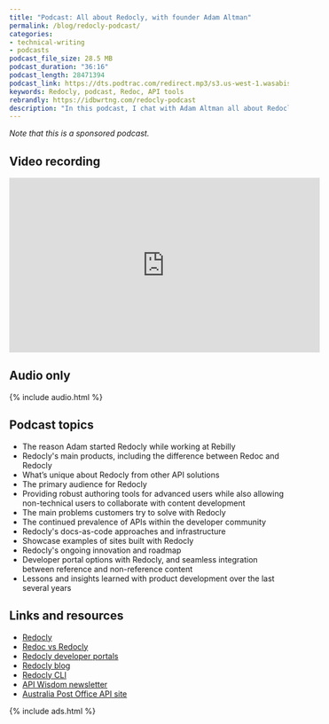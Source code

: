 ```yaml
---
title: "Podcast: All about Redocly, with founder Adam Altman"
permalink: /blog/redocly-podcast/
categories:
- technical-writing
- podcasts
podcast_file_size: 28.5 MB
podcast_duration: "36:16"
podcast_length: 28471394
podcast_link: https://dts.podtrac.com/redirect.mp3/s3.us-west-1.wasabisys.com/idbwmedia.com/podcasts/adam_altman_redocly.mp3
keywords: Redocly, podcast, Redoc, API tools
rebrandly: https://idbwrtng.com/redocly-podcast
description: "In this podcast, I chat with Adam Altman all about Redocly, an authoring/publishing tool for creating API documentation. Topics we discuss include why he started Redocly, the approach to API doc tools, what explains the continued popularity of Redocly, the docs-as-code approach to API tooling, and more."
---
```


_Note that this is a sponsored podcast._

## Video recording

<iframe width="560" height="315" src="https://www.youtube.com/embed/3Ory7CjOIhE" title="YouTube video player" frameborder="0" allow="accelerometer; autoplay; clipboard-write; encrypted-media; gyroscope; picture-in-picture" allowfullscreen></iframe>

## Audio only

{% include audio.html %}

## Podcast topics

* The reason Adam started Redocly while working at Rebilly
* Redocly's main products, including the difference between Redoc and Redocly
* What’s unique about Redocly from other API solutions
* The primary audience for Redocly
* Providing robust authoring tools for advanced users while also allowing non-technical users to collaborate with content development
* The main problems customers try to solve with Redocly
* The continued prevalence of APIs within the developer community
* Redocly's docs-as-code approaches and infrastructure
* Showcase examples of sites built with Redocly
* Redocly's ongoing innovation and roadmap
* Developer portal options with Redocly, and seamless integration between reference and non-reference content
* Lessons and insights learned with product development over the last several years

## Links and resources

* [Redocly](https://redocly.com/)
* [Redoc vs Redocly](https://redocly.com/redoc-vs-reference/)
* [Redocly developer portals](https://redocly.com/portals/)
* [Redocly blog](https://redocly.com/blog/)
* [Redocly CLI](https://redocly.com/redocly-cli/)
* [API Wisdom newsletter](https://www.apiwisdom.com)
* [Australia Post Office API site](https://developers.auspost.com.au/apis)

{% include ads.html %}